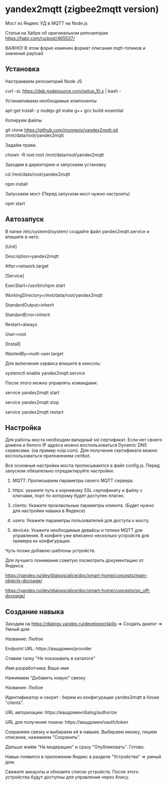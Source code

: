 # yandex2mqtt (zigbee2mqtt version)
Мост из Яндекс УД в MQTT на Node.js 

Статья на Хабре об оригинальном репозитории https://habr.com/ru/post/465537/

ВАЖНО! В этом форке изменен формат описания mqtt-топиков и значений payload

## Установка

Настраиваем репозиторий Node JS

curl -sL https://deb.nodesource.com/setup_10.x | bash -

Устанавливаем необходимые компоненты

apt-get install -y nodejs git make g++ gcc build-essential

Копируем файлы

git clone https://github.com/munrexio/yandex2mqtt.git /mnt/data/root/yandex2mqtt

Задаём права.

chown -R root:root /mnt/data/root/yandex2mqtt

Заходим в директорию и запускаем установку

cd /mnt/data/root/yandex2mqtt

npm install

Запускаем мост  (Перед запуском мост нужно настроить)

npm start

## Автозапуск

В папке  /etc/systemd/system/ создайте файл yandex2mqtt.service и впишите в него:

[Unit]

Description=yandex2mqtt

After=network.target


[Service]

ExecStart=/usr/bin/npm start

WorkingDirectory=/mnt/data/root/yandex2mqtt

StandardOutput=inherit

StandardError=inherit

Restart=always

User=root


[Install]

WantedBy=multi-user.target


Для включения сервиса впишите в консоль:

systemctl enable yandex2mqtt.service


После этого можно управлять командами:

service yandex2mqtt start

service yandex2mqtt stop

service yandex2mqtt restart


## Настройка

Для работы моста необходим валидный ssl сертификат. Если нет своего домена и белого IP адреса можно воспользоваться Dynamic DNS  сервисами. (на пример noip.com). Для получения сертификата можно воспользоваться приложением certbot. 

Все основные настройки моста прописываются в файл config.js. Перед запуском обязательно отредактируйте настройки. 


1) MQTT: Прописываем параметры своего MQTT сервера.

2) https: укажите путь к корневому SSL сертификату и файлу с ключами, порт по которому будет доступен плагин.

3) clients: Укажите произвольные параметры клиента. (Будет нужно для настройки навыка в Яндексе)

4) users: Укажите параметры пользователей для доступа к мосту.

5) devices: Укажите необходимые девайсы и топики MQTT для управления. В конфиге уже вписанно несколько устройств для примера их конфигурации.

Чуть позже добавлю шаблоны устройств. 

Для лучшего понимания советую посмотреть документацию от Яндекса.

https://yandex.ru/dev/dialogs/alice/doc/smart-home/concepts/main-objects-docpage/

https://yandex.ru/dev/dialogs/alice/doc/smart-home/concepts/on_off-docpage/

## Создание навыка

Заходим на https://dialogs.yandex.ru/developer/skills => Создать диалог => Умный дом

Название: Любое

Endpoint URL: https://вашдомен/provider

Ставим галку "Не показывать в каталоге"

Имя разработчика: Ваше имя

Нажимаем "Добавить новую" связку

Название: Любое

Идентификатор  и секрет : берем из конфигурации yandex2mqtt в блоке "clients".

URL авторизации: https://вашдомен/dialog/authorize

URL для получения токена: https://вашдомен/oauth/token

Сохраняем связку и выбираем её в навыке. Выбираем иконку, пишем описание, нажимаем "Сохранить". 

Дальше жмём "На модерацию" и сразу "Опубликовать". Готово. 

Навык появится в приложении Яндекс в разделе "Устройства" => умный дом. 

Свяжите аккаунты и обновите список устройств. После этого устройства будут доступны для управления через Алису. 
